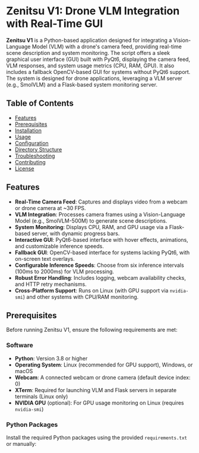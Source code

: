 # Zenitsu V1: Drone VLM Integration with Real-Time GUI

**Zenitsu V1** is a Python-based application designed for integrating a Vision-Language Model (VLM) with a drone's camera feed, providing real-time scene description and system monitoring. The script offers a sleek graphical user interface (GUI) built with PyQt6, displaying the camera feed, VLM responses, and system usage metrics (CPU, RAM, GPU). It also includes a fallback OpenCV-based GUI for systems without PyQt6 support. The system is designed for drone applications, leveraging a VLM server (e.g., SmolVLM) and a Flask-based system monitoring server.

## Table of Contents
- [Features](#features)
- [Prerequisites](#prerequisites)
- [Installation](#installation)
- [Usage](#usage)
- [Configuration](#configuration)
- [Directory Structure](#directory-structure)
- [Troubleshooting](#troubleshooting)
- [Contributing](#contributing)
- [License](#license)

## Features
- **Real-Time Camera Feed**: Captures and displays video from a webcam or drone camera at ~30 FPS.
- **VLM Integration**: Processes camera frames using a Vision-Language Model (e.g., SmolVLM-500M) to generate scene descriptions.
- **System Monitoring**: Displays CPU, RAM, and GPU usage via a Flask-based server, with dynamic progress bars.
- **Interactive GUI**: PyQt6-based interface with hover effects, animations, and customizable inference speeds.
- **Fallback GUI**: OpenCV-based interface for systems lacking PyQt6, with on-screen text overlays.
- **Configurable Inference Speeds**: Choose from six inference intervals (100ms to 2000ms) for VLM processing.
- **Robust Error Handling**: Includes logging, webcam availability checks, and HTTP retry mechanisms.
- **Cross-Platform Support**: Runs on Linux (with GPU support via `nvidia-smi`) and other systems with CPU/RAM monitoring.

## Prerequisites
Before running Zenitsu V1, ensure the following requirements are met:

### Software
- **Python**: Version 3.8 or higher
- **Operating System**: Linux (recommended for GPU support), Windows, or macOS
- **Webcam**: A connected webcam or drone camera (default device index: 0)
- **XTerm**: Required for launching VLM and Flask servers in separate terminals (Linux only)
- **NVIDIA GPU** (optional): For GPU usage monitoring on Linux (requires `nvidia-smi`)

### Python Packages
Install the required Python packages using the provided `requirements.txt` or manually:
